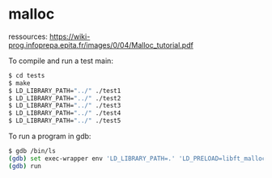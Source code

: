# malloc

ressources: https://wiki-prog.infoprepa.epita.fr/images/0/04/Malloc_tutorial.pdf

To compile and run a test main:
```bash
$ cd tests
$ make
$ LD_LIBRARY_PATH="../" ./test1
$ LD_LIBRARY_PATH="../" ./test2
$ LD_LIBRARY_PATH="../" ./test3
$ LD_LIBRARY_PATH="../" ./test4
$ LD_LIBRARY_PATH="../" ./test5
```

To run a program in gdb:
```bash
$ gdb /bin/ls
(gdb) set exec-wrapper env 'LD_LIBRARY_PATH=.' 'LD_PRELOAD=libft_malloc.so'
(gdb) run
```
